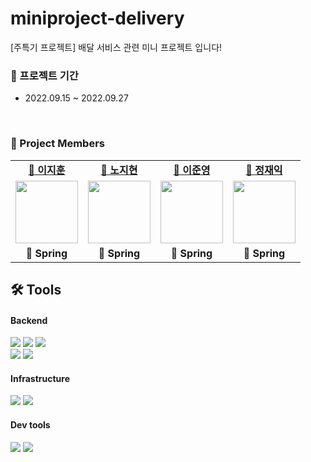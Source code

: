 # miniproject-delivery
[주특기 프로젝트] 배달 서비스 관련 미니 프로젝트 입니다!

### 📆 프로젝트 기간

- 2022.09.15 ~ 2022.09.27

<br/>

###  🍿 Project Members
<table>
   <tr>
    <td align="center"><b><a href="https://github.com/LeeJiHun1">🍕 이지훈</a></b></td>
    <td align="center"><b><a href="https://github.com/jihyeon4956">🍰 노지현</a></b></td>
    <td align="center"><b><a href="https://github.com/BangTtagGum">🥯 이준영</a></b></td>
    <td align="center"><b><a href="https://github.com/JeongJaeIk1207">🍔 정재익</a></b></td>
  </tr>
  <tr>
     <td align="center"><a href="https://github.com/LeeJiHun1"><img src="https://avatars.githubusercontent.com/u/67195843?v=4" width="100px" /></a></td>
    <td align="center"><a href="https://github.com/jihyeon4956"><img src="https://avatars.githubusercontent.com/u/132557632?v=4" width="100px" /></a></td>
    <td align="center"><a href="https://github.com/BangTtagGum"><img src="https://avatars.githubusercontent.com/u/99023627?v=4" width="100px" /></a></td>
    <td align="center"><a href="https://github.com/JeongJaeIk1207"><img src="https://avatars.githubusercontent.com/u/138690080?v=4" width="100px" /></a></td>
  </tr>
  <tr>
    <td align="center"><b>🌱 Spring</b></td>
    <td align="center"><b>🌱 Spring</b></td>
    <td align="center"><b>🌱 Spring</b></td>
    <td align="center"><b>🌱 Spring</b></td>
  </tr>
</table>

## 🛠 Tools

#### Backend

<p>
  <img src="https://img.shields.io/badge/spring boot-6DB33F?style=for-the-badge&logo=springboot&logoColor=white">
   <img src="https://img.shields.io/badge/spring security-6DB33F?style=for-the-badge&logo=springsecurity&logoColor=white">
   <img src="https://img.shields.io/badge/gradle-02303A?style=for-the-badge&logo=gradle&logoColor=white">
   <br>
   <img src="https://img.shields.io/badge/java 8-007396?style=for-the-badge&logo=java&logoColor=white">
   <img src="https://img.shields.io/badge/Json Web Tokens-000000?style=for-the-badge&logo=jsonwebtokens&logoColor=white">
</p>

#### Infrastructure

<p>
  <img src="https://img.shields.io/badge/AWS-%23FF9900.svg?style=for-the-badge&logo=amazon-aws&logoColor=white" > 
   <img src="https://img.shields.io/badge/mysql-4479A1?style=for-the-badge&logo=mysql&logoColor=white">
</p>

#### Dev tools

<p> 
  <img src="https://img.shields.io/badge/git-%23F05033.svg?style=for-the-badge&logo=git&logoColor=white">
  <img src="https://img.shields.io/badge/github-%23121011.svg?style=for-the-badge&logo=github&logoColor=white">
</p>
